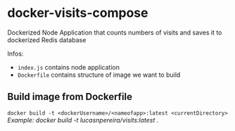 # docker-visits-compose

Dockerized Node Application that counts numbers of visits and saves it to dockerized Redis database

Infos:

- `index.js` contains node application
- `Dockerfile` contains structure of image we want to build

## Build image from Dockerfile

`docker build -t <dockerUsername>/<nameofapp>:latest <currentDirectory>` <br>
<i>Example: docker build -t lucasnpereira/visits:latest . </i>
